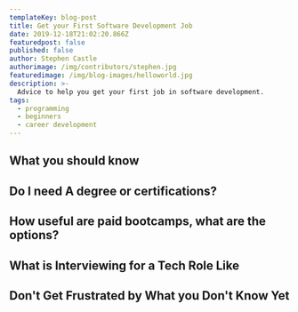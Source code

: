 ```yaml
---
templateKey: blog-post
title: Get your First Software Development Job
date: 2019-12-18T21:02:20.866Z
featuredpost: false
published: false
author: Stephen Castle
authorimage: /img/contributors/stephen.jpg
featuredimage: /img/blog-images/helloworld.jpg
description: >-
  Advice to help you get your first job in software development.
tags:
  - programming
  - beginners
  - career development
---
```


## What you should know

## Do I need A degree or certifications?

## How useful are paid bootcamps, what are the options?

## What is Interviewing for a Tech Role Like

## Don't Get Frustrated by What you Don't Know Yet